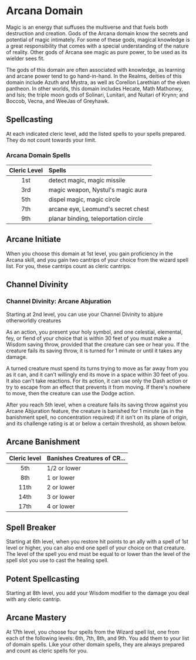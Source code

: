 # Arcana Domain
Magic is an energy that suffuses the multiverse and that fuels both destruction and creation. Gods of the Arcana domain know the secrets and potential of magic intimately. For some of these gods, magical knowledge is a great responsibility that comes with a special understanding of the nature of reality. Other gods of Arcana see magic as pure power, to be used as its wielder sees fit.

The gods of this domain are often associated with knowledge, as learning and arcane power tend to go hand-in-hand. In the Realms, deities of this domain include Azuth and Mystra, as well as Corellon Larethian of the elven pantheon. In other worlds, this domain includes Hecate, Math Mathonwy, and Isis; the triple moon gods of Solinari, Lunitari, and Nuitari of Krynn; and Boccob, Vecna, and WeeJas of Greyhawk.

## Spellcasting
At each indicated cleric level, add the listed spells to your spells prepared. They do not count towards your limit.

### Arcana Domain Spells

| Cleric Level | Spells                               |
|:------------:|:-------------------------------------|
| 1st          | detect magic, magic missile          |
| 3rd          | magic weapon, Nystul's magic aura    |
| 5th          | dispel magic, magic circle           |
| 7th          | arcane eye, Leomund's secret chest   |
| 9th          | planar binding, teleportation circle |

## Arcane Initiate
When you choose this domain at 1st level, you gain proficiency in the Arcana skill, and you gain two cantrips of your choice from the wizard spell list. For you, these cantrips count as cleric cantrips.

## Channel Divinity
### Channel Divinity: Arcane Abjuration
Starting at 2nd level, you can use your Channel Divinity to abjure otherworldly creatures

As an action, you present your holy symbol, and one celestial, elemental, fey, or fiend of your choice that is within 30 feet of you must make a Wisdom saving throw, provided that the creature can see or hear you. If the creature fails its saving throw, it is turned for 1 minute or until it takes any damage.

A turned creature must spend its turns trying to move as far away from you as it can, and it can't willingly end its move in a space within 30 feet of you. It also can't take reactions. For its action, it can use only the Dash action or try to escape from an effect that prevents it from moving. If there's nowhere to move, then the creature can use the Dodge action.

After you reach 5th level, when a creature fails its saving throw against you Arcane Abjuration feature, the creature is banished for 1 minute (as in the banishment spell, no concentration required) if it isn't on its plane of origin, and its challenge rating is at or below a certain threshold, as shown below.

## Arcane Banishment

| Cleric level | Banishes Creatures of CR... |
|:------------:|:----------------------------|
| 5th          | 1/2 or lower                |
| 8th          | 1 or lower                  |
| 11th         | 2 or lower                  |
| 14th         | 3 or lower                  |
| 17th         | 4 or lower                  |

## Spell Breaker
Starting at 6th level, when you restore hit points to an ally with a spell of 1st level or higher, you can also end one spell of your choice on that creature. The level of the spell you end must be equal to or lower than the level of the spell slot you use to cast the healing spell.

## Potent Spellcasting
Starting at 8th level, you add your Wisdom modifier to the damage you deal with any cleric cantrip.

## Arcane Mastery
At 17th level, you choose four spells from the Wizard spell list, one from each of the following levels: 6th, 7th, 8th, and 9th. You add them to your list of domain spells. Like your other domain spells, they are always prepared and count as cleric spells for you.

